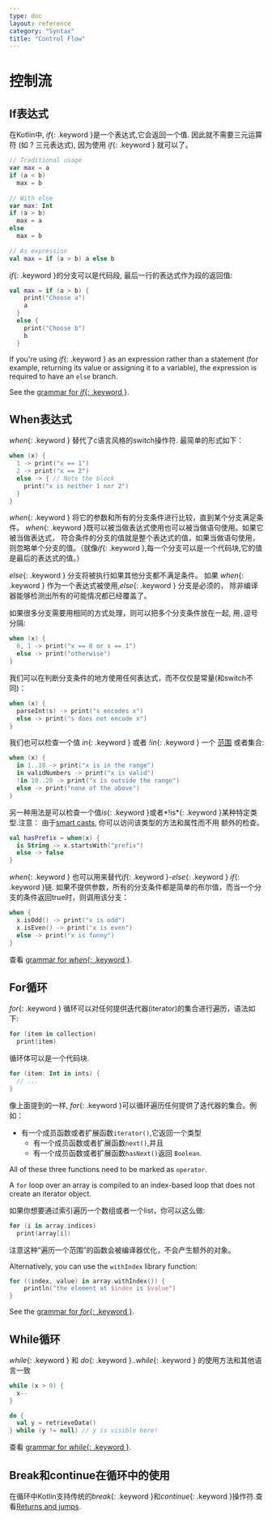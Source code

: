 ```yaml
---
type: doc
layout: reference
category: "Syntax"
title: "Control Flow"
---
```


# 控制流

## If表达式

在Kotlin中, *if*{: .keyword }是一个表达式,它会返回一个值.
因此就不需要三元运算符 (如 ? 三元表达式), 因为使用 *if*{: .keyword } 就可以了。

``` kotlin
// Traditional usage 
var max = a 
if (a < b) 
  max = b 
 
// With else 
var max: Int
if (a > b) 
  max = a 
else 
  max = b 
 
// As expression 
val max = if (a > b) a else b
```

*if*{: .keyword }的分支可以是代码段, 最后一行的表达式作为段的返回值:

``` kotlin
val max = if (a > b) { 
    print("Choose a") 
    a 
  } 
  else { 
    print("Choose b") 
    b 
  }
```

If you're using *if*{: .keyword } as an expression rather than a statement (for example, returning its value or
assigning it to a variable), the expression is required to have an `else` branch.

See the [grammar for *if*{: .keyword }](grammar.html#if).

## When表达式

*when*{: .keyword } 替代了c语言风格的switch操作符. 最简单的形式如下：

``` kotlin
when (x) {
  1 -> print("x == 1")
  2 -> print("x == 2")
  else -> { // Note the block
    print("x is neither 1 nor 2")
  }
}
```

*when*{: .keyword } 将它的参数和所有的分支条件进行比较，直到某个分支满足条件。
*when*{: .keyword }既可以被当做表达式使用也可以被当做语句使用。如果它被当做表达式，
符合条件的分支的值就是整个表达式的值，如果当做语句使用，
则忽略单个分支的值。（就像*if*{: .keyword },每一个分支可以是一个代码块,它的值
是最后的表达式的值。）

*else*{: .keyword } 分支将被执行如果其他分支都不满足条件。
如果 *when*{: .keyword } 作为一个表达式被使用,*else*{: .keyword } 分支是必须的，
除非编译器能够检测出所有的可能情况都已经覆盖了。

如果很多分支需要用相同的方式处理，则可以把多个分支条件放在一起, 用`,`逗号分隔:

``` kotlin
when (x) {
  0, 1 -> print("x == 0 or x == 1")
  else -> print("otherwise")
}
```

我们可以在判断分支条件的地方使用任何表达式，而不仅仅是常量(和switch不同)：

``` kotlin
when (x) {
  parseInt(s) -> print("s encodes x")
  else -> print("s does not encode x")
}
```

我们也可以检查一个值 *in*{: .keyword } 或者 *!in*{: .keyword } 一个 [范围](ranges.html) 或者集合:

``` kotlin
when (x) {
  in 1..10 -> print("x is in the range")
  in validNumbers -> print("x is valid")
  !in 10..20 -> print("x is outside the range")
  else -> print("none of the above")
}
```

另一种用法是可以检查一个值*is*{: .keyword }或者*!is*{: .keyword }某种特定类型.注意：
由于[smart casts](typecasts.html#smart-casts), 你可以访问该类型的方法和属性而不用
额外的检查。

```kotlin
val hasPrefix = when(x) {
  is String -> x.startsWith("prefix")
  else -> false
}
```

*when*{: .keyword } 也可以用来替代*if*{: .keyword }-*else*{: .keyword } *if*{: .keyword }链.
如果不提供参数，所有的分支条件都是简单的布尔值，而当一个分支的条件返回true时，则调用该分支：

``` kotlin
when {
  x.isOdd() -> print("x is odd")
  x.isEven() -> print("x is even")
  else -> print("x is funny")
}
```

查看 [grammar for *when*{: .keyword }](grammar.html#when).


## For循环

*for*{: .keyword } 循环可以对任何提供迭代器(iterator)的集合进行遍历，语法如下:

``` kotlin
for (item in collection)
  print(item)
```

循环体可以是一个代码块.

``` kotlin
for (item: Int in ints) {
  // ...
}
```

像上面提到的一样, *for*{: .keyword }可以循环遍历任何提供了迭代器的集合。例如：

* 有一个成员函数或者扩展函数`iterator()`,它返回一个类型
  * 有一个成员函数或者扩展函数`next()`,并且
  * 有一个成员函数或者扩展函数`hasNext()`返回 `Boolean`.

All of these three functions need to be marked as `operator`.

A `for` loop over an array is compiled to an index-based loop that does not create an iterator object.

如果你想要通过索引遍历一个数组或者一个list，你可以这么做:

``` kotlin
for (i in array.indices)
  print(array[i])
```

注意这种“遍历一个范围”的函数会被编译器优化，不会产生额外的对象。

Alternatively, you can use the `withIndex` library function:

``` kotlin
for ((index, value) in array.withIndex()) {
    println("the element at $index is $value")
}
```

See the [grammar for *for*{: .keyword }](grammar.html#for).

## While循环

*while*{: .keyword } 和 *do*{: .keyword }..*while*{: .keyword } 的使用方法和其他语言一致

``` kotlin
while (x > 0) {
  x--
}

do {
  val y = retrieveData()
} while (y != null) // y is visible here!
```

查看 [grammar for *while*{: .keyword }](grammar.html#while).

## Break和continue在循环中的使用

在循环中Kotlin支持传统的*break*{: .keyword }和*continue*{: .keyword }操作符.查看[Returns and jumps](returns.html).


